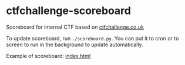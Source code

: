 # ctfchallenge-scoreboard
Scoreboard for internal CTF based on [ctfchallenge.co.uk](https://ctfchallenge.co.uk/)

To update scoreboard, run `./scoreboard.py`. You can put it to cron or to screen to run in the background to update automatically.

Example of scoreboard: [index.html](index.html)
